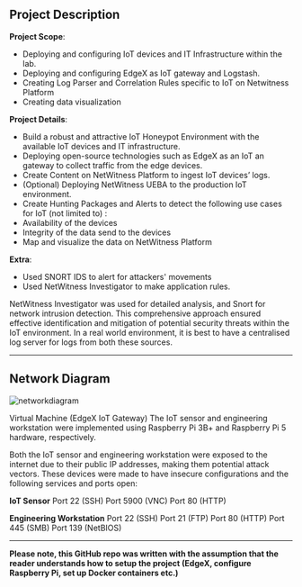 ## Project Description
**Project Scope**:
- Deploying and configuring IoT devices and IT Infrastructure within the lab. 
- Deploying and configuring EdgeX as IoT gateway and Logstash. 
- Creating Log Parser and Correlation Rules specific to IoT on Netwitness Platform 
- Creating data visualization

**Project Details**:
- Build a robust and attractive IoT Honeypot Environment with the available IoT devices and IT infrastructure. 
- Deploying open-source technologies such as EdgeX as an IoT an gateway to collect traffic from the edge devices. 
- Create Content on NetWitness Platform to ingest IoT devices’ logs. 
- (Optional) Deploying NetWitness UEBA to the production IoT environment. 
- Create Hunting Packages and Alerts to detect the following use cases for IoT (not limited to) : 
- Availability of the devices 
- Integrity of the data send to the devices 
- Map and visualize the data on NetWitness Platform

**Extra**:
- Used SNORT IDS to alert for attackers' movements
- Used NetWitness Investigator to make application rules. 

NetWitness Investigator was used for detailed analysis, and Snort for network intrusion detection. This comprehensive approach ensured effective identification and mitigation of potential security threats within the IoT environment. In a real world environment, it is best to have a centralised log server for logs from both these sources.

--------------


## Network Diagram


![networkdiagram](https://github.com/user-attachments/assets/1b530a16-75dc-4c0a-b79b-917c622cc183)


Virtual Machine (EdgeX IoT Gateway)
The IoT sensor and engineering workstation were implemented using Raspberry Pi 3B+ and Raspberry Pi 5 hardware, respectively.

Both the IoT sensor and engineering workstation were exposed to the internet due to their public IP addresses, making them potential attack vectors. These devices were made to have insecure configurations and the following services and ports open: 

**IoT Sensor**
Port 22 (SSH)
Port 5900 (VNC)
Port 80 (HTTP)

**Engineering Workstation** 
Port 22 (SSH)
Port 21 (FTP)
Port 80 (HTTP)
Port 445 (SMB)
Port 139 (NetBIOS)

--------------

**Please note, this GitHub repo was written with the assumption that the reader understands how to setup the project (EdgeX, configure Raspberry Pi, set up Docker containers etc.)**
